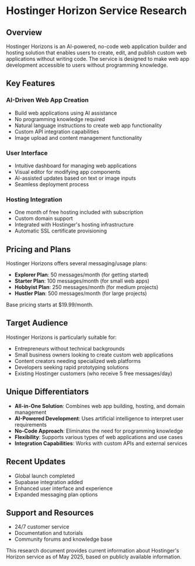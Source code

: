 # Hostinger Horizon Service Research

## Overview
Hostinger Horizons is an AI-powered, no-code web application builder and hosting solution that enables users to create, edit, and publish custom web applications without writing code. The service is designed to make web app development accessible to users without programming knowledge.

## Key Features

### AI-Driven Web App Creation
- Build web applications using AI assistance
- No programming knowledge required
- Natural language instructions to create web app functionality
- Custom API integration capabilities
- Image upload and content management functionality

### User Interface
- Intuitive dashboard for managing web applications
- Visual editor for modifying app components
- AI-assisted updates based on text or image inputs
- Seamless deployment process

### Hosting Integration
- One month of free hosting included with subscription
- Custom domain support
- Integrated with Hostinger's hosting infrastructure
- Automatic SSL certificate provisioning

## Pricing and Plans
Hostinger Horizons offers several messaging/usage plans:

- **Explorer Plan**: 50 messages/month (for getting started)
- **Starter Plan**: 100 messages/month (for small web apps)
- **Hobbyist Plan**: 250 messages/month (for medium projects)
- **Hustler Plan**: 500 messages/month (for large projects)

Base pricing starts at $19.99/month.

## Target Audience
Hostinger Horizons is particularly suitable for:
- Entrepreneurs without technical backgrounds
- Small business owners looking to create custom web applications
- Content creators needing specialized web platforms
- Developers seeking rapid prototyping solutions
- Existing Hostinger customers (who receive 5 free messages/day)

## Unique Differentiators
- **All-in-One Solution**: Combines web app building, hosting, and domain management
- **AI-Powered Development**: Uses artificial intelligence to interpret user requirements
- **No-Code Approach**: Eliminates the need for programming knowledge
- **Flexibility**: Supports various types of web applications and use cases
- **Integration Capabilities**: Works with custom APIs and external services

## Recent Updates
- Global launch completed
- Supabase integration added
- Enhanced user interface and experience
- Expanded messaging plan options

## Support and Resources
- 24/7 customer service
- Documentation and tutorials
- Community forums and knowledge base

This research document provides current information about Hostinger's Horizon service as of May 2025, based on publicly available information.